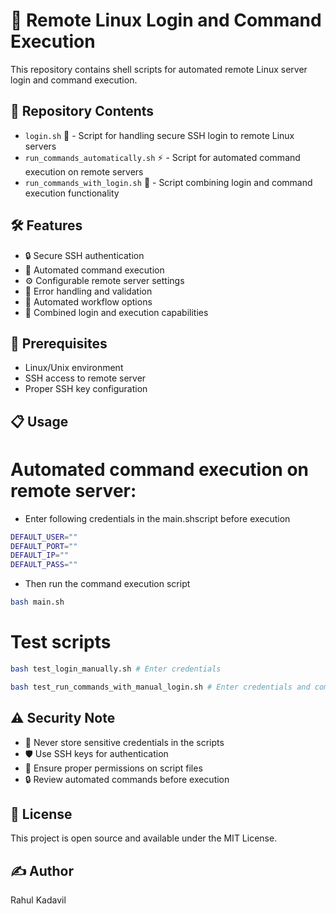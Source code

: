 # 🚀 Remote Linux Login and Command Execution

This repository contains shell scripts for automated remote Linux server login and command execution.

## 📁 Repository Contents

- `login.sh` 🔑 - Script for handling secure SSH login to remote Linux servers
- `run_commands_automatically.sh` ⚡ - Script for automated command execution on remote servers
- `run_commands_with_login.sh` 🔄 - Script combining login and command execution functionality

## 🛠️ Features

- 🔒 Secure SSH authentication
- 📝 Automated command execution
- ⚙️ Configurable remote server settings
- 🔄 Error handling and validation
- 🤖 Automated workflow options
- 🔗 Combined login and execution capabilities

## 🚦 Prerequisites

- Linux/Unix environment
- SSH access to remote server
- Proper SSH key configuration

## 📋 Usage

# Automated command execution on remote server: 
- Enter following credentials in the main.shscript before execution

```bash
DEFAULT_USER=""
DEFAULT_PORT=""
DEFAULT_IP=""
DEFAULT_PASS=""
```

- Then run the command execution script
```bash
bash main.sh
```
# Test scripts

```bash
bash test_login_manually.sh # Enter credentials
```

```bash
bash test_run_commands_with_manual_login.sh # Enter credentials and commands
```

## ⚠️ Security Note

- 🔐 Never store sensitive credentials in the scripts
- 🛡️ Use SSH keys for authentication
- 👥 Ensure proper permissions on script files
- 🔒 Review automated commands before execution

## 📝 License

This project is open source and available under the MIT License.

## ✍️ Author

Rahul Kadavil
